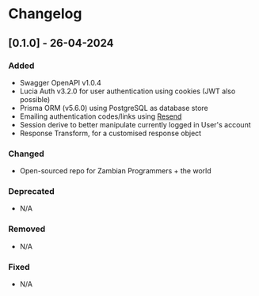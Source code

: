 # Changelog


## [0.1.0] - 26-04-2024

### Added

- Swagger OpenAPI v1.0.4
- Lucia Auth v3.2.0 for user authentication using cookies (JWT also possible)
- Prisma ORM (v5.6.0) using PostgreSQL as database store
- Emailing authentication codes/links using [Resend](https://resend.com)
- Session derive to better manipulate currently logged in User's account
- Response Transform, for a customised response object

### Changed

- Open-sourced repo for Zambian Programmers + the world

### Deprecated

- N/A

### Removed

- N/A

### Fixed

- N/A